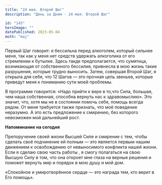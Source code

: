 ```yaml
---
title: "24 мая. Второй Шаг"
description: "День за Днем - 24 мая. Второй Шаг"

id: "145"
heroImage: ""
datePublished: 2023-05-04
moth: "maj"
---
```


Первый Шаг говорит: я бессильна перед алкоголем, который сильнее меня, так как
у меня нет средств удержать алкоголика от его стремлении к бутылке. Здесь
такде предполагается, что сумятица, возникающая от собственного бессилия,
привнесла в мою жизнь такие разрушения, которые трудно выносить. Затем,
совершая Второй Шаг, я открыла для себя, что 12 Шагов — это прочная цепь
звеньев, которые приведут меня к пониманию сути моей проблемы.

В программе говорится: «Надо прийти к вере в то,что Сила, большая, чем наша
собственная, способна вернуть нас к здравомыслию». Это значит, что, хотя мы не
в состоянии помочь себе, помощь всегда рядом. От меня требуется также
признать, что моё поведение неразумно. А это есть предложение к смирению, без
которого невозможен мой дальнейший рост.

**Напоминание на сегодня**

Препоручение своей жизни Высшей Силе и смирение с тем, чтобы сделать своё
подчинение ей полным — это является первым нашим движением к освобождению от
невыносимого конфликта нашей жизни. Если я сделаю свою часть работы , я смогу
полагаться на свою Высшую Силу в том, что она откроет мне глаза на верные
решения и поможет вернуть мир и порядок в мою душу и мой дом.

«Спокойное и умиротворённое сердце — это награда тем, кто верит в Его помощь».
